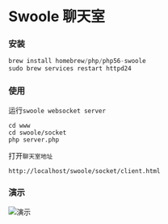 # Swoole 聊天室

### 安装
```php
brew install homebrew/php/php56-swoole
sudo brew services restart httpd24
```

### 使用
运行`swoole websocket server`
```
cd www
cd swoole/socket
php server.php
```
打开`聊天室地址`
```
http://localhost/swoole/socket/client.html
```

### 演示
![演示](http://7xmabi.com1.z0.glb.clouddn.com/swoole-chat-room.gif)
